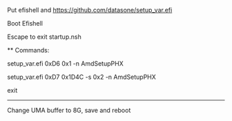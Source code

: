 Put efishell and https://github.com/datasone/setup_var.efi 


Boot Efishell


Escape to exit startup.nsh 

** Commands:

setup_var.efi  0xD6 0x1 -n AmdSetupPHX

setup_var.efi  0xD7 0x1D4C -s 0x2 -n AmdSetupPHX

exit


------




Change UMA buffer to 8G, save and reboot 
